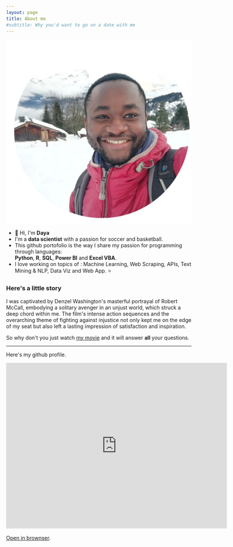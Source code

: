 ```yaml
---
layout: page
title: About me
#subtitle: Why you'd want to go on a date with me
---
```

<p align="center"> 
    <img src="assets/img/portofolio-rond.jpg" align="center"></img>
</p>

- 👋 Hi, I'm **Daya**
- I'm a **data scientist** with a passion for soccer and basketball.
- This github portofolio is the way I share my passion for programming through languages:  
 **Python**, **R**, **SQL**, **Power BI** and **Excel VBA**.  
- I love working on topics of : Machine Learning, Web Scraping, APIs, Text Mining & NLP, Data Viz and Web App. ⭐

### Here's a little story
I was captivated by Denzel Washington's masterful portrayal of Robert McCall, embodying a solitary avenger in an unjust world, which struck a deep chord within me. The film's intense action sequences and the overarching theme of fighting against injustice not only kept me on the edge of my seat but also left a lasting impression of satisfaction and inspiration.  

So why don't you just watch [my movie](https://en.wikipedia.org/wiki/The_Equalizer_(film)) and it will answer **all** your questions.  

---

Here's my github profile.

<iframe width="600" height="450" src="https://github.com/smdlabtech" frameborder="0" style="border:0" allowfullscreen sandbox="allow-storage-access-by-user-activation allow-scripts allow-same-origin allow-popups allow-popups-to-escape-sandbox"></iframe>  

[Open in brownser](https://github.com/smdlabtech?tab=repositories).  